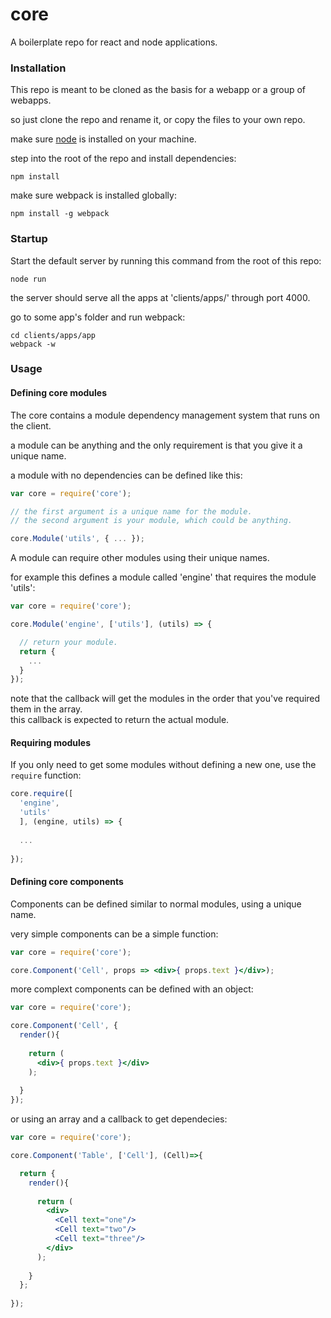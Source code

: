 # core

A boilerplate repo for react and node applications.

### Installation

This repo is meant to be cloned as the basis for a webapp or a group of webapps.

so just clone the repo and rename it, or copy the files to your own repo.

make sure <a href="https://nodejs.org/en/">node</a> is installed on your machine.

step into the root of the repo and install dependencies:

```
npm install
```

make sure webpack is installed globally:

```
npm install -g webpack
```

### Startup

Start the default server by running this command from the root of this repo:

```
node run
```

the server should serve all the apps at 'clients/apps/' through port 4000.

go to some app's folder and run webpack:

```
cd clients/apps/app
webpack -w
```

### Usage

#### Defining core modules
The core contains a module dependency management system that runs on the client.

a module can be anything and the only requirement is that you give it a unique name.

a module with no dependencies can be defined like this:
```js
var core = require('core');

// the first argument is a unique name for the module.
// the second argument is your module, which could be anything.

core.Module('utils', { ... });

```
A module can require other modules using their unique names.

for example this defines a module called 'engine' that requires the module 'utils':
```js
var core = require('core');

core.Module('engine', ['utils'], (utils) => {

  // return your module.
  return {
    ...
  }
});

```
<div>note that the callback will get the modules in the order that you've required them in the array.</div>
<div>this callback is expected to return the actual module.

#### Requiring modules
If you only need to get some modules without defining a new one, use the `require` function: 
```js
core.require([
  'engine',
  'utils'
  ], (engine, utils) => {
  
  ...
  
});
```

#### Defining core components

Components can be defined similar to normal modules, using a unique name.

very simple components can be a simple function:
```jsx
var core = require('core');

core.Component('Cell', props => <div>{ props.text }</div>);

```
more complext components can be defined with an object:
```jsx
var core = require('core');

core.Component('Cell', {
  render(){
  
    return (
      <div>{ props.text }</div>
    );
    
  }
});
```
or using an array and a callback to get dependecies:
```jsx
var core = require('core');

core.Component('Table', ['Cell'], (Cell)=>{

  return {
    render(){
    
      return (
        <div>
          <Cell text="one"/>
          <Cell text="two"/>
          <Cell text="three"/>
        </div>
      );
      
    }
  };
  
});

```
